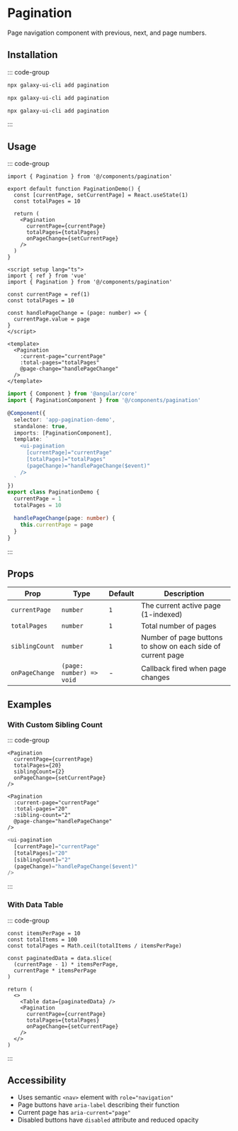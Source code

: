 # Pagination

Page navigation component with previous, next, and page numbers.

<ComponentPreview name="PaginationDemo">
  <template #preview>
    <DemoContainer>
      <PaginationDemo />
    </DemoContainer>
  </template>
  <template #code>

::: code-group
```vue [Vue]
<script setup lang="ts">
import { ref } from 'vue'
const currentPage = ref(1)
</script>

<template>
  <Pagination v-model="currentPage" :total="100" />
</template>
```

```tsx [React]
import { Pagination } from '@/components/ui/pagination'
export default function App() {
  return <Pagination />
}
```

```typescript [Angular]
@Component({
  template: `<ui-pagination [(page)]="page" />`
})
export class DemoComponent {
  page = 1;
}
```
:::

  </template>
</ComponentPreview>

## Installation

::: code-group
```bash [React]
npx galaxy-ui-cli add pagination
```

```bash [Vue]
npx galaxy-ui-cli add pagination
```

```bash [Angular]
npx galaxy-ui-cli add pagination
```
:::

## Usage

::: code-group
```tsx [React]
import { Pagination } from '@/components/pagination'

export default function PaginationDemo() {
  const [currentPage, setCurrentPage] = React.useState(1)
  const totalPages = 10

  return (
    <Pagination
      currentPage={currentPage}
      totalPages={totalPages}
      onPageChange={setCurrentPage}
    />
  )
}
```

```vue [Vue]
<script setup lang="ts">
import { ref } from 'vue'
import { Pagination } from '@/components/pagination'

const currentPage = ref(1)
const totalPages = 10

const handlePageChange = (page: number) => {
  currentPage.value = page
}
</script>

<template>
  <Pagination
    :current-page="currentPage"
    :total-pages="totalPages"
    @page-change="handlePageChange"
  />
</template>
```

```typescript [Angular]
import { Component } from '@angular/core'
import { PaginationComponent } from '@/components/pagination'

@Component({
  selector: 'app-pagination-demo',
  standalone: true,
  imports: [PaginationComponent],
  template: `
    <ui-pagination
      [currentPage]="currentPage"
      [totalPages]="totalPages"
      (pageChange)="handlePageChange($event)"
    />
  `
})
export class PaginationDemo {
  currentPage = 1
  totalPages = 10

  handlePageChange(page: number) {
    this.currentPage = page
  }
}
```
:::

## Props

| Prop | Type | Default | Description |
|------|------|---------|-------------|
| `currentPage` | `number` | `1` | The current active page (1-indexed) |
| `totalPages` | `number` | `1` | Total number of pages |
| `siblingCount` | `number` | `1` | Number of page buttons to show on each side of current page |
| `onPageChange` | `(page: number) => void` | - | Callback fired when page changes |

## Examples

### With Custom Sibling Count

::: code-group
```tsx [React]
<Pagination
  currentPage={currentPage}
  totalPages={20}
  siblingCount={2}
  onPageChange={setCurrentPage}
/>
```

```vue [Vue]
<Pagination
  :current-page="currentPage"
  :total-pages="20"
  :sibling-count="2"
  @page-change="handlePageChange"
/>
```

```typescript [Angular]
<ui-pagination
  [currentPage]="currentPage"
  [totalPages]="20"
  [siblingCount]="2"
  (pageChange)="handlePageChange($event)"
/>
```
:::

### With Data Table

::: code-group
```tsx [React]
const itemsPerPage = 10
const totalItems = 100
const totalPages = Math.ceil(totalItems / itemsPerPage)

const paginatedData = data.slice(
  (currentPage - 1) * itemsPerPage,
  currentPage * itemsPerPage
)

return (
  <>
    <Table data={paginatedData} />
    <Pagination
      currentPage={currentPage}
      totalPages={totalPages}
      onPageChange={setCurrentPage}
    />
  </>
)
```
:::

## Accessibility

- Uses semantic `<nav>` element with `role="navigation"`
- Page buttons have `aria-label` describing their function
- Current page has `aria-current="page"`
- Disabled buttons have `disabled` attribute and reduced opacity
